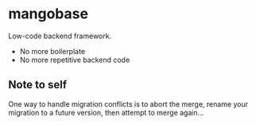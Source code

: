 # mangobase

Low-code backend framework.

- No more boilerplate
- No more repetitive backend code

## Note to self

One way to handle migration conflicts is to abort the merge, rename your migration to a future version, then attempt to merge again...